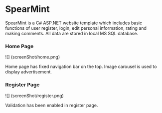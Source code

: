 # SpearMint

SpearMint is a C# ASP.NET website template which includes basic functions of user register, login, edit personal information, rating and making comments. All data are stored in local MS SQL database.

### Home Page

![] (screenShot/home.png)

Home page has fixed navigation bar on the top. Image carousel is used to display advertisement.


### Register Page

![] (screenShot/register.png)

Validation has been enabled in register page.


